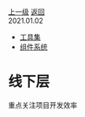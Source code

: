 <div class="extend-header">
    <div class="info">
        <div class="record">
            <a class="back" href="./">上一级</a>
            <a class="back" href="./">返回</a>
        </div>        
        <div class="mini">
            <span>2021.01.02</span>
        </div>
    </div>
    <div class="content"><div class="custom-block children"><ul><li><a href="/frontend/layerOffline/tools">工具集</a></li><li><a href="/frontend/layerOffline/systemComponent">组件系统</a></li></ul></div></div>
</div>
<div class="content-header">
<h1>线下层</h1>
<summary class="desc">重点关注项目开发效率</summary>
</div>
